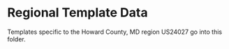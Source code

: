 # Regional Template Data
Templates specific to the Howard County, MD region US24027 go into this folder.
